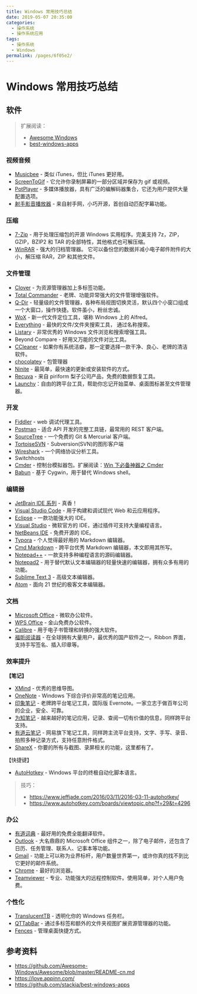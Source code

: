 ```yaml
---
title: Windows 常用技巧总结
date: 2019-05-07 20:35:00
categories:
  - 操作系统
  - 操作系统应用
tags:
  - 操作系统
  - Windows
permalink: /pages/6f05e2/
---
```


# Windows 常用技巧总结

## 软件

> 扩展阅读：
>
> - [Awesome Windows](https://github.com/Awesome-Windows/Awesome/blob/master/README-cn.md)
> - [best-windows-apps](https://github.com/stackia/best-windows-apps)

### 视频音频

- [Musicbee](http://getmusicbee.com/) - 类似 iTunes，但比 iTunes 更好用。
- [ScreenToGif](http://www.screentogif.com/) - 它允许你录制屏幕的一部分区域并保存为 gif 或视频。
- [PotPlayer](http://potplayer.daum.net/) - 多媒体播放器，具有广泛的编解码器集合，它还为用户提供大量配置选项。
- [射手影音播放器](http://www.splayer.org/) - 来自射手网，小巧开源，首创自动匹配字幕功能。

### 压缩

- [7-Zip](http://www.7-zip.org/) - 用于处理压缩包的开源 Windows 实用程序。完美支持 7z，ZIP，GZIP，BZIP2 和 TAR 的全部特性，其他格式也可解压缩。
- [WinRAR](http://www.rarlab.com/) - 强大的归档管理器。 它可以备份您的数据并减小电子邮件附件的大小，解压缩 RAR，ZIP 和其他文件。

### 文件管理

- [Clover](http://en.ejie.me/) - 为资源管理器加上多标签功能。
- [Total Commander](http://www.ghisler.com/) - 老牌、功能异常强大的文件管理增强软件。
- [Q-Dir](http://www.softwareok.com/?seite=Freeware/Q-Dir) - 轻量级的文件管理器，各种布局视图切换灵活，默认四个小窗口组成一个大窗口，操作快捷。软件虽小，粉丝忠诚。
- [WoX](https://github.com/Wox-launcher/Wox) - 新一代文件定位工具，堪称 Windows 上的 Alfred。
- [Everything](http://www.voidtools.com/) - 最快的文件/文件夹搜索工具， 通过名称搜索。
- [Listary](http://www.listary.com/) - 非常优秀的 Windows 文件浏览和搜索增强工具。
- Beyond Compare - 好用又万能的文件对比工具。
- [CCleaner](https://www.piriform.com/ccleaner/download) - 如果你有系统洁癖，那一定要选择一款干净、良心、老牌的清洁软件。
- [chocolatey](https://chocolatey.org/) - 包管理器
- [Ninite](https://ninite.com/) - 最简单，最快速的更新或安装软件的方式。
- [Recuva](http://www.piriform.com/RECUVA) - 来自 piriform 梨子公司产品，免费的数据恢复工具。
- [Launchy](http://www.launchy.net/)：自由的跨平台工具，帮助你忘记开始菜单、桌面图标甚至文件管理器。

### 开发

- [Fiddler](http://www.telerik.com/fiddler) - web 调试代理工具。
- [Postman](https://www.getpostman.com/postman) - 适合 API 开发的完整工具链，最常用的 REST 客户端。
- [SourceTree](https://www.sourcetreeapp.com/) - 一个免费的 Git & Mercurial 客户端。
- [TortoiseSVN](https://tortoisesvn.net/) - Subversion(SVN)的图形客户端
- [Wireshark](https://www.wireshark.org/) - 一个网络协议分析工具。
- Switchhosts
- [Cmder](https://github.com/cmderdev/cmder) - 控制台模拟器包。扩展阅读：[Win 下必备神器之 Cmder](https://www.jeffjade.com/2016/01/13/2016-01-13-windows-software-cmder/)
- [Babun](http://babun.github.io/) - 基于 Cygwin，用于替代 Windows shell。

### 编辑器

- [JetBrain IDE 系列](http://www.jetbrains.com/) - 真香！
- [Visual Studio Code](https://code.visualstudio.com/) - 用于构建和调试现代 Web 和云应用程序。
- [Eclipse](https://eclipse.org/downloads/) - 一款功能强大的 IDE。
- [Visual Studio](https://www.visualstudio.com/vs/) - 微软官方的 IDE，通过插件可支持大量编程语言。
- [NetBeans IDE](https://netbeans.org/) - 免费开源的 IDE。
- [Typora](https://www.typora.io/) - 个人觉得最好用的 Markdown 编辑器。
- [Cmd Markdown](https://www.zybuluo.com/cmd/) - 跨平台优秀 Markdown 编辑器，本文即用其所写。
- [Notepad++](https://notepad-plus-plus.org/) - 一款支持多种编程语言的源码编辑器。
- [Notepad2](http://www.flos-freeware.ch/notepad2.html) - 用于替代默认文本编辑器的轻量快速的编辑器，拥有众多有用的功能。
- [Sublime Text 3](http://www.sublimetext.com/3) - 高级文本编辑器。
- [Atom](https://atom.io/) - 面向 21 世纪的极客文本编辑器。

### 文档

- [Microsoft Office](http://www.office.com/) - 微软办公软件。
- [WPS Office](https://www.wps.com/office-free) - 金山免费办公软件。
- [Calibre](http://calibre-ebook.com/) - 用于电子书管理和转换的强大软件。
- [福昕阅读器](http://www.foxitsoftware.cn/products/reader/) - 在全球拥有大量用户，最优秀的国产软件之一。Ribbon 界面，支持手写签名、插入印章等。

### 效率提升

**【笔记】**

- [XMind](http://www.xmind.net/) - 优秀的思维导图。
- [OneNote](https://www.onenote.com/) - Windows 下综合评价非常高的笔记应用。
- [印象笔记](http://www.yinxiang.com/) - 老牌跨平台笔记工具，国际版 Evernote。一家立志于做百年公司的企业，安全、可靠。
- [为知笔记](http://www.wiz.cn/index.html) - 越来越好的笔记应用，记录、查阅一切有价值的信息，同样跨平台支持。
- [有道云笔记](http://note.youdao.com/) - 网易旗下笔记工具，同样跨主流平台支持，文字、手写、录音、拍照多种记录方式，支持任意附件格式。
- [ShareX](https://getsharex.com/) - 你要的所有与截图、录屏相关的功能，这里都有了。

【快捷键】

- [AutoHotkey](https://autohotkey.com/) - Windows 平台的终极自动化脚本语言。

> 技巧：
>
> - https://www.jeffjade.com/2016/03/11/2016-03-11-autohotkey/
> - https://www.autohotkey.com/boards/viewtopic.php?f=29&t=4296

### 办公

- [有道词典](http://cidian.youdao.com/index.html) - 最好用的免费全能翻译软件。
- [Outlook](http://office.microsoft.com/zh-cn/outlook/) - 大名鼎鼎的 Microsoft Office 组件之一，除了电子邮件，还包含了日历、任务管理、联系人、记事本等功能。
- [Gmail](http://www.gmail.com/) - 功能上可以称为业界标杆，用户数量世界第一，或许你真的找不到比它更好的邮件系统。
- [Chrome](https://www.google.com/intl/zh-CN/chrome/browser/) - 最好的浏览器。
- [Teamviewer](http://www.teamviewer.com/Zhcn/index.aspx) - 专业、功能强大的远程控制软件。使用简单，对个人用户免费。

### 个性化

- [TranslucentTB](https://github.com/TranslucentTB/TranslucentTB) - 透明化你的 Windows 任务栏。
- [QTTabBar](http://qttabbar.wikidot.com/) - 通过多标签和额外的文件夹视图扩展资源管理器的功能。
- [Fences](https://www.stardock.com/products/fences/) - 管理桌面快捷方式。

## 参考资料

- https://github.com/Awesome-Windows/Awesome/blob/master/README-cn.md
- https://love.appinn.com/
- https://github.com/stackia/best-windows-apps

